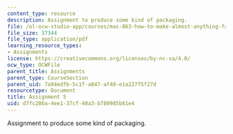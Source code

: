 ```yaml
---
content_type: resource
description: Assignment to produce some kind of packaging.
file: /ol-ocw-studio-app/courses/mas-863-how-to-make-almost-anything-fall-2002/d7fc286a4ee137cf40a3b789985b61e4_assignment5.pdf
file_size: 37344
file_type: application/pdf
learning_resource_types:
- Assignments
license: https://creativecommons.org/licenses/by-nc-sa/4.0/
ocw_type: OCWFile
parent_title: Assignments
parent_type: CourseSection
parent_uid: 7a94edfb-5c1f-a847-af48-e1a227f5f27d
resourcetype: Document
title: Assignment 5
uid: d7fc286a-4ee1-37cf-40a3-b789985b61e4
---
```

Assignment to produce some kind of packaging.